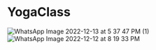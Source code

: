 # YogaClass

![WhatsApp Image 2022-12-13 at 5 37 47 PM (1)](https://user-images.githubusercontent.com/104713232/207314132-a325d70c-40cb-431d-91bd-2f6fc07a581d.jpeg)
![WhatsApp Image 2022-12-12 at 8 19 33 PM](https://user-images.githubusercontent.com/104713232/207314481-4b4df725-642b-4715-8921-623580479849.jpeg)
